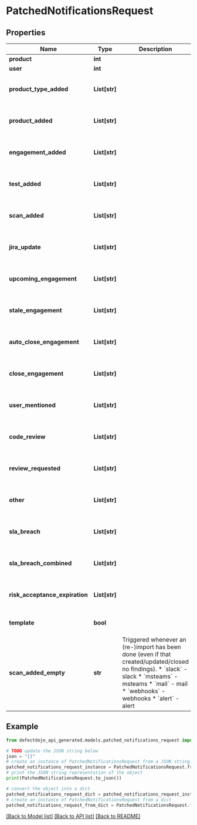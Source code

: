 # PatchedNotificationsRequest


## Properties

Name | Type | Description | Notes
------------ | ------------- | ------------- | -------------
**product** | **int** |  | [optional] 
**user** | **int** |  | [optional] 
**product_type_added** | **List[str]** |  | [optional] [default to ["alert"]]
**product_added** | **List[str]** |  | [optional] [default to ["alert"]]
**engagement_added** | **List[str]** |  | [optional] [default to ["alert"]]
**test_added** | **List[str]** |  | [optional] [default to ["alert"]]
**scan_added** | **List[str]** |  | [optional] [default to ["alert"]]
**jira_update** | **List[str]** |  | [optional] [default to ["alert"]]
**upcoming_engagement** | **List[str]** |  | [optional] [default to ["alert"]]
**stale_engagement** | **List[str]** |  | [optional] [default to ["alert"]]
**auto_close_engagement** | **List[str]** |  | [optional] [default to ["alert"]]
**close_engagement** | **List[str]** |  | [optional] [default to ["alert"]]
**user_mentioned** | **List[str]** |  | [optional] [default to ["alert"]]
**code_review** | **List[str]** |  | [optional] [default to ["alert"]]
**review_requested** | **List[str]** |  | [optional] [default to ["alert"]]
**other** | **List[str]** |  | [optional] [default to ["alert"]]
**sla_breach** | **List[str]** |  | [optional] [default to ["alert"]]
**sla_breach_combined** | **List[str]** |  | [optional] [default to ["alert"]]
**risk_acceptance_expiration** | **List[str]** |  | [optional] [default to ["alert"]]
**template** | **bool** |  | [optional] [default to False]
**scan_added_empty** | **str** | Triggered whenever an (re-)import has been done (even if that created/updated/closed no findings).  * &#x60;slack&#x60; - slack * &#x60;msteams&#x60; - msteams * &#x60;mail&#x60; - mail * &#x60;webhooks&#x60; - webhooks * &#x60;alert&#x60; - alert | [optional] 

## Example

```python
from defectdojo_api_generated.models.patched_notifications_request import PatchedNotificationsRequest

# TODO update the JSON string below
json = "{}"
# create an instance of PatchedNotificationsRequest from a JSON string
patched_notifications_request_instance = PatchedNotificationsRequest.from_json(json)
# print the JSON string representation of the object
print(PatchedNotificationsRequest.to_json())

# convert the object into a dict
patched_notifications_request_dict = patched_notifications_request_instance.to_dict()
# create an instance of PatchedNotificationsRequest from a dict
patched_notifications_request_from_dict = PatchedNotificationsRequest.from_dict(patched_notifications_request_dict)
```
[[Back to Model list]](../README.md#documentation-for-models) [[Back to API list]](../README.md#documentation-for-api-endpoints) [[Back to README]](../README.md)



